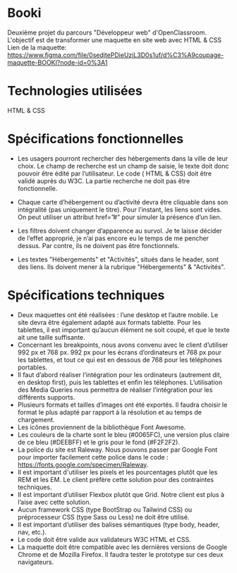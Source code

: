 # Booki 
Deuxième projet du parcours "Développeur web" d'OpenClassroom. 
L'objectif est de transformer une maquette en site web avec HTML & CSS 
Lien de la  maquette:
https://www.figma.com/file/0sedjtePDieUzjL3D0s1uf/d%C3%A9coupage-maquette-BOOKI?node-id=0%3A1

# Technologies utilisées 
HTML & CSS

# Spécifications fonctionnelles 
- Les usagers pourront rechercher des hébergements dans la ville de leur choix. Le champ de recherche est un champ de saisie, le texte doit donc pouvoir être édité par l’utilisateur. Le code ( HTML & CSS)  doit être validé auprès du W3C. La partie recherche ne doit pas être fonctionnelle.

- Chaque carte d’hébergement ou d’activité devra être cliquable dans son intégralité (pas uniquement le titre). Pour l’instant, les liens sont vides. On peut utiliser un attribut href=”#” pour simuler la présence d’un lien.

- Les filtres doivent changer d’apparence au survol. Je te laisse décider de l’effet approprié, je n’ai pas encore eu le temps de me pencher dessus. Par contre, ils ne doivent pas être fonctionnels.

- Les textes "Hébergements" et "Activités", situés dans le header, sont des liens. Ils doivent mener à la rubrique  "Hébergements" & "Activités".

# Spécifications techniques 
- Deux maquettes ont été réalisées : l’une desktop et l’autre mobile. Le site devra être également adapté aux formats tablette. Pour les tablettes, il est important qu’aucun élément ne soit coupé, et que le texte ait une taille suffisante.
- Concernant les breakpoints, nous avons convenu avec le client d’utiliser 992 px et 768 px. 992 px pour les écrans d’ordinateurs et 768 px pour les tablettes, et tout ce qui est en dessous de 768 pour les téléphones portables.
- Il faut d’abord réaliser l’intégration pour les ordinateurs (autrement dit, en desktop first), puis les tablettes et enfin les téléphones. L’utilisation des Media Queries nous permettra de réaliser l’intégration pour les différents supports.
- Plusieurs formats et tailles d’images ont été exportés. Il faudra choisir le format le plus adapté par rapport à la résolution et au temps de chargement.
- Les icônes proviennent de la bibliothèque Font Awesome. 
- Les couleurs de la charte sont le bleu (#0065FC), une version plus claire de ce bleu (#DEEBFF) et le gris pour le fond (#F2F2F2). 
- La police du site est Raleway. Nous pouvons passer par Google Font pour importer facilement cette police dans le code : https://fonts.google.com/specimen/Raleway.
 - Il est important d'utiliser les pixels et les pourcentages plutôt que les REM et les EM. Le client préfère cette solution pour des contraintes techniques. 
- II est important d’utiliser Flexbox plutôt que Grid. Notre client est plus à l’aise avec cette solution.
- Aucun framework CSS (type BootStrap ou Tailwind CSS) ou préprocesseur CSS (type Sass ou Less) ne doit être utilisé.
- Il est important d’utiliser des balises sémantiques (type body, header, nav, etc.).
- Le code doit être valide aux validateurs W3C HTML et CSS. 
- La maquette doit être compatible avec les dernières versions de Google Chrome et de Mozilla Firefox. Il faudra tester le prototype sur ces deux navigateurs.
